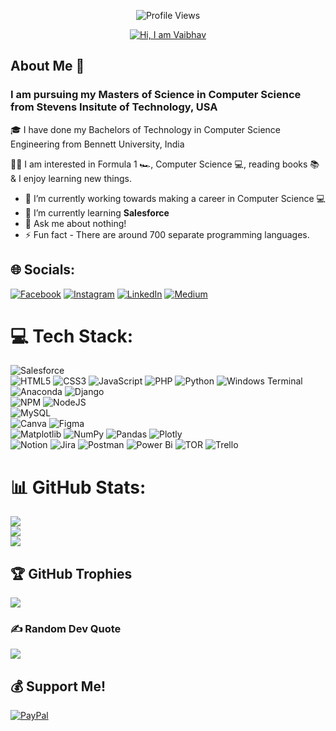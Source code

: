 <p align="center"><img src="https://komarev.com/ghpvc/?username=VaibhavGaneriwala" alt="Profile Views" /></p>

<div align="center">
<a href="https://git.io/typing-svg"><img src="https://readme-typing-svg.demolab.com?font=Fira+Code&duration=3000&pause=250&color=BB60FFB3&background=FFFFFF00&center=true&width=435&lines=Hi%2C+I+am+Vaibhav+Ganeriwala;I+am+Computer+Science+Student" alt="Hi, I am Vaibhav" /></a>
</div>

## About Me 🚀
### I am pursuing my Masters of Science in Computer Science from Stevens Insitute of Technology, USA

🎓 I have done my Bachelors of Technology in Computer Science Engineering from Bennett University, India </br>

👨‍💻 I am interested in Formula 1 🏎️, Computer Science 💻, reading books 📚 & I enjoy learning new things. </br>

- 🔭 I’m currently working towards making a career in Computer Science 💻
- 🌱 I’m currently learning <b>Salesforce</b>
- 💬 Ask me about nothing!
- ⚡ Fun fact - There are around 700 separate programming languages.

## 🌐 Socials:
[![Facebook](https://img.shields.io/badge/Facebook-%231877F2.svg?logo=Facebook&logoColor=white)](https://facebook.com/vaibhav-ganeriwala) [![Instagram](https://img.shields.io/badge/Instagram-%23E4405F.svg?logo=Instagram&logoColor=white)](https://instagram.com/vaibhav.ganeriwala) [![LinkedIn](https://img.shields.io/badge/LinkedIn-%230077B5.svg?logo=linkedin&logoColor=white)](https://linkedin.com/in/vaibhav-ganeriwala) [![Medium](https://img.shields.io/badge/Medium-12100E?logo=medium&logoColor=white)](https://medium.com/@vaibhavganeriwala) 

# 💻 Tech Stack:
![Salesforce](https://img.shields.io/badge/Salesforce-%2300A1E0.svg?style=for-the-badge&logo=salesforce&logoColor=white)
<br>
![HTML5](https://img.shields.io/badge/html5-%23E34F26.svg?style=for-the-badge&logo=html5&logoColor=white)
![CSS3](https://img.shields.io/badge/css3-%231572B6.svg?style=for-the-badge&logo=css3&logoColor=white)
![JavaScript](https://img.shields.io/badge/javascript-%23323330.svg?style=for-the-badge&logo=javascript&logoColor=%23F7DF1E)
![PHP](https://img.shields.io/badge/php-%23777BB4.svg?style=for-the-badge&logo=php&logoColor=white) 
![Python](https://img.shields.io/badge/python-3670A0?style=for-the-badge&logo=python&logoColor=ffdd54) 
![Windows Terminal](https://img.shields.io/badge/Windows%20Terminal-%234D4D4D.svg?style=for-the-badge&logo=windows-terminal&logoColor=white) 
![Anaconda](https://img.shields.io/badge/Anaconda-%2344A833.svg?style=for-the-badge&logo=anaconda&logoColor=white) 
![Django](https://img.shields.io/badge/django-%23092E20.svg?style=for-the-badge&logo=django&logoColor=white)
 <br>
![NPM](https://img.shields.io/badge/NPM-%23CB3837.svg?style=for-the-badge&logo=npm&logoColor=white) 
![NodeJS](https://img.shields.io/badge/node.js-6DA55F?style=for-the-badge&logo=node.js&logoColor=white) 
<br>
![MySQL](https://img.shields.io/badge/mysql-%2300000f.svg?style=for-the-badge&logo=mysql&logoColor=white) 
<br>
![Canva](https://img.shields.io/badge/Canva-%2300C4CC.svg?style=for-the-badge&logo=Canva&logoColor=white) 
![Figma](https://img.shields.io/badge/figma-%23F24E1E.svg?style=for-the-badge&logo=figma&logoColor=white)
<br>
![Matplotlib](https://img.shields.io/badge/Matplotlib-%23ffffff.svg?style=for-the-badge&logo=Matplotlib&logoColor=black) 
![NumPy](https://img.shields.io/badge/numpy-%23013243.svg?style=for-the-badge&logo=numpy&logoColor=white) 
![Pandas](https://img.shields.io/badge/pandas-%23150458.svg?style=for-the-badge&logo=pandas&logoColor=white) 
![Plotly](https://img.shields.io/badge/Plotly-%233F4F75.svg?style=for-the-badge&logo=plotly&logoColor=white)
<br>
![Notion](https://img.shields.io/badge/Notion-%23000000.svg?style=for-the-badge&logo=notion&logoColor=white) 
![Jira](https://img.shields.io/badge/jira-%230A0FFF.svg?style=for-the-badge&logo=jira&logoColor=white) 
![Postman](https://img.shields.io/badge/Postman-FF6C37?style=for-the-badge&logo=postman&logoColor=white) 
![Power Bi](https://img.shields.io/badge/power_bi-F2C811?style=for-the-badge&logo=powerbi&logoColor=black) 
![TOR](https://img.shields.io/badge/tor-%237E4798.svg?style=for-the-badge&logo=tor-project&logoColor=white) 
![Trello](https://img.shields.io/badge/Trello-%23026AA7.svg?style=for-the-badge&logo=Trello&logoColor=white)

# 📊 GitHub Stats:
![](https://github-readme-stats.vercel.app/api?username=VaibhavGaneriwala&theme=tokyonight&hide_border=false&include_all_commits=true&count_private=false)<br/>
![](https://github-readme-streak-stats.herokuapp.com/?user=VaibhavGaneriwala&theme=tokyonight&hide_border=false)<br/>
![](https://github-readme-stats.vercel.app/api/top-langs/?username=VaibhavGaneriwala&theme=tokyonight&hide_border=false&include_all_commits=true&count_private=false&layout=compact)

## 🏆 GitHub Trophies
![](https://github-profile-trophy.vercel.app/?username=VaibhavGaneriwala&theme=tokyonight&no-frame=false&no-bg=false&margin-w=4)

### ✍️ Random Dev Quote
![](https://quotes-github-readme.vercel.app/api?type=horizontal&theme=tokyonight)

## 💰 Support Me!
[![PayPal](https://img.shields.io/badge/PayPal-00457C?style=for-the-badge&logo=paypal&logoColor=white)](https://paypal.me/VaibhavG2002) 

